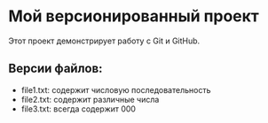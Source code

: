 # Мой версионированный проект 

Этот проект демонстрирует работу с Git и GitHub. 

## Версии файлов: 
- file1.txt: содержит числовую последовательность 
- file2.txt: содержит различные числа 
- file3.txt: всегда содержит 000 
